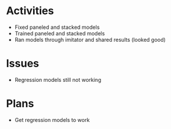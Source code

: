 # Activities

* Fixed paneled and stacked models
* Trained paneled and stacked models
* Ran models through imitator and shared results (looked good)

# Issues

* Regression models still not working

# Plans

* Get regression models to work
